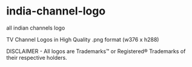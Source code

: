 # india-channel-logo
all indian channels  logo

TV Channel Logos in High Quality .png format (w376 x h288)

DISCLAIMER - All logos are Trademarks™ or Registered® Trademarks of their respective holders.
